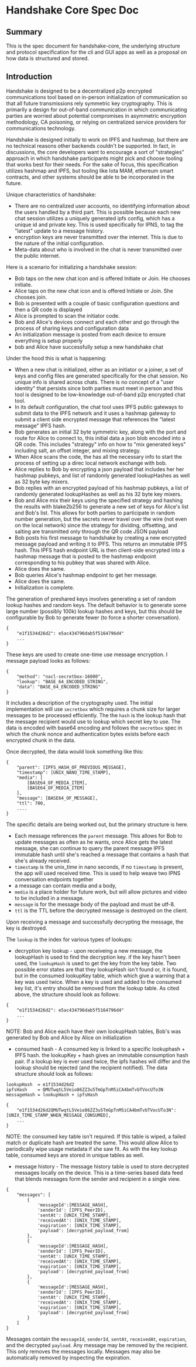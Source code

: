 # Handshake Core Spec Doc

## Summary

This is the spec document for handshake-core, the underlying structure and protocol specification for the cli and GUI apps as well as a proposal on how data is structured and stored.

## Introduction

Handshake is designed to be a decentralized p2p encrypted communications tool based on in-person initialization of communication so that all future transmissions rely symmetric key cryptography. This is primarily a design for out-of-band communication in which communicating parties are worried about potential compromises in asymmetric encryption methodology, CA poisoning, or relying on centralized service providers for communications technology.

Handshake is designed initially to work on IPFS and hashmap, but there are no technical reasons other backends couldn't be supported. In fact, in discussions, the core developers want to encourage a sort of "strategies" approach in which handshake participants might pick and choose tooling that works best for their needs. For the sake of focus, this specification utilizes hashmap and IPFS, but tooling like Iota MAM, ethereum smart contracts, and other systems should be able to be incorporated in the future.

Unique characteristics of handshake:

- There are no centralized user accounts, no identifying information about the users handled by a third part. This is possible because each new chat session utilizes a uniquely generated ipfs config, which has a unique id and private key. This is used specifically for IPNS, to tag the "latest" update to a message history.
- encryption keys are never transmitted over the internet. This is due to the nature of the initial configuration.
- Meta-data about who is involved in the chat is never transmitted over the public internet.

Here is a scenario for initializing a handshake session:

- Bob taps on the new chat icon and is offered Initiate or Join. He chooses initiate.
- Alice taps on the new chat icon and is offered Initiate or Join. She chooses join. 
- Bob is presented with a couple of basic configuration questions and then a QR code is displayed
- Alice is prompted to scan the initiator code. 
- Bob and Alice's devices connect and each other and go through the process of sharing keys and configuration data
- An initialization message is posted from each device to ensure everything is setup properly
- bob and Alice have successfully setup a new handshake chat

Under the hood this is what is happening:

- When a new chat is initialized, either as an initiator or a joiner, a set of keys and config files are generated specifically for the chat session. No unique info is shared across chats. There is no concept of a "user identity" that persists since both parties must meet in person and this tool is designed to be low-knowledge out-of-band p2p encrypted chat tool.
- In its default configuration, the chat tool uses IPFS public gateways to submit data to the IPFS network and it uses a hashmap gateway to submit a client side encrypted message that references the "latest message" IPFS hash.
- Bob generates an initial 32 byte symmetric key, along with the port and route for Alice to connect to, this initial data a json blob encoded into a QR code. This includes "strategy" info on how to "mix generated keys" including salt, an offset integer, and mixing strategy.
- When Alice scans the code, the has all the necessary info to start the process of setting up a direc local network exchange with bob.
- Alice replies to Bob by encrypting a json payload that includes her her hashmap pubkeys, and list of randomly generated lookupHashes as well as 32 byte key mixers.
- Bob replies with an encrypted payload of his hashmap pubkeys, a list of randomly generated lookupHashes as well as his 32 byte key mixers.
- Bob and Alice mix their keys using the specified strategy and hashing the results with blake2b256 to generate a new set of keys for Alice's list and Bob's list. This allows for both parties to participate in random number generation, but the secrets never travel over the wire (not even on the local network) since the strategy for dividing, offsetting, and salting are transmitted only through the QR code JSON payload
- Bob posts his first message to handshake by creating a new encrypted message payload and writing it to IPFS. This returns an immutable IPFS hash. This IPFS hash endpoint URL is then client-side encrypted into a hashmap message that is posted to the hashmap endpoint corresponding to his pubkey that was shared with Alice.
- Alice does the same.
- Bob queries Alice's hashmap endpoint to get her message. 
- Alice does the same.
- Initialization is complete.

The generation of preshared keys involves generating a set of random lookup hashes and random keys. The default behavior is to generate some large number (possibly 100k) lookup hashes and keys, but this should be configurable by Bob to generate fewer (to force a shorter conversation).

```
{
	"e1f1534d26d2": e5ac434796dab5f5164796d4"
	...
}

```

These keys are used to create one-time use message encryption. I message payload looks as follows:

```
{
    "method": "nacl-secretbox-16000",
    "lookup": "BASE_64_ENCODED_STRING",
    "data": "BASE_64_ENCODED_STRING"
}
```

It includes a description of the cryptography used. The initial implementation will use `secretbox` which requires a chunk size for larger messages to be processed efficiently. The the `hash` is the lookup hash that the message recipient would use to lookup which secret key to use. The data is encoded with base64 encoding and follows the `secretbox` spec in which the chunk nonce and authentication bytes exists before each encrypted chunk in the data.

Once decrypted, the data would look something like this:

```
{
    "parent": [IPFS_HASH_OF_PREVIOUS_MESSAGE],
    "timestamp": [UNIX_NANO_TIME_STAMP],
    "media": [
    	[BASE64_OF_MEDIA_ITEM],
    	[BASE64_OF_MEDIA_ITEM]
    ],
    "message": [BASE64_OF_MESSAGE],
    "ttl": 700,
    ....
}
```
The specific details are being worked out, but the primary structure is here.

- Each message references the `parent` message. This allows for Bob to update messages as often as he wants, once Alice gets the latest message, she can continue to query the parent message IPFS immutable hash until she's reached a message that contains a hash that she's already received. 
- `timestamp` is the unix_time in nano seconds, if no `timestamp` is present, the app will used received time. This is used to help weave two IPNS conversation endpoints together
- a message can contain media and a body,
- `media` is a place holder for future work, but will allow pictures and video to be included in a message.
- `message` is for the message body of the payload and must be utf-8.
- `ttl` is the TTL before the decrypted message is destroyed on the client. 

Upon receiving a message and successfully decrypting the message, the key is destroyed.

The `lookup` is the index for various types of lookups:

- decryption key lookup - upon receiveing a new message, the lookupHash is used to find the decryption key. if the key hasn't been used, the `lookupHash` is used to get the key from the key table. Two possible error states are that they lookupHash isn't found or, it is found, but in the consumed lookupKey table, which which give a warning that a key was used twice. When a key is used and added to the consumed key list, it's entry should be removed from the lookup table. As cited above, the structure should look as follows:

```
{
	"e1f1534d26d2": e5ac434796dab5f5164796d4"
	...
}

```

NOTE: Bob and Alice each have their own lookupHash tables, Bob's was generated by Bob and Alice by Alice on initialization

- consumed hash - A consumed key is linked to a specific lookuphash + IPFS hash. the lookupKey + hash gives an immutable consumption hash pair. If a lookup key is ever used twice, the ipfs hashes will differ and the lookup should be rejected (and the recipient notified). The data structure should look as follows:

```
lookupHash  = e1f1534d26d2
ipfsHash    = QMUTwqtL5Veio86ZZ3u5TmGpTnM5iCA4bmTvbTVocUTo3N
messageHash = lookupHash + ipfsHash

{
	"e1f1534d26d2QMUTwqtL5Veio86ZZ3u5TmGpTnM5iCA4bmTvbTVocUTo3N": [UNIX_TIME_STAMP_WHEN_MESSAGE_CONSUMED],
	...
}
```

NOTE: the consumed key table isn't required. If this table is wiped, a failed match or duplicate hash are treated the same. This would allow Alice to periodically wipe usage metadata if she saw fit. As with the key lookup table, consumed keys are stored in unique tables as well.

- message history - The message history table is used to store decrypted messages locally on the device. This is a time-series based data feed that blends messages form the sender and recipient in a single view.

```
{
	"messages": [
		{
			'messageId':[MESSAGE_HASH],
			'senderId': [IPFS_PeerID],
			'sentAt': [UNIX_TIME_STAMP],
			'receivedAt': [UNIX_TIME_STAMP],
			'expiration': [UNIX_TIME_STAMP],
			'payload': [decrypted_payload_from]
		},
		{
			'messageId':[MESSAGE_HASH],
			'senderId': [IPFS_PeerID],
			'sentAt': [UNIX_TIME_STAMP],
			'receivedAt': [UNIX_TIME_STAMP],
			'expiration': [UNIX_TIME_STAMP],
			'payload': [decrypted_payload_from]
		},
		{
			'messageId':[MESSAGE_HASH],
			'senderId': [IPFS_PeerID],
			'sentAt': [UNIX_TIME_STAMP],
			'receivedAt': [UNIX_TIME_STAMP],
			'expiration': [UNIX_TIME_STAMP],
			'payload': [decrypted_payload_from]
		}
	]
}
```

Messages contain the `messageId`, `senderId`, `sentAt`, `receivedAt`, `expiration`, and the decrypted `payload`. Any message may be removed by the recipient. This only removes the messages locally. Messages may also be automatically removed by inspecting the expiration.

